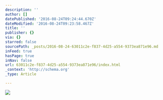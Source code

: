 ```yaml
---
description: ''
author: []
datePublished: '2016-08-24T09:24:44.670Z'
dateModified: '2016-08-24T09:23:58.467Z'
title: ''
publisher: {}
via: {}
starred: false
sourcePath: _posts/2016-08-24-63011c2e-f837-4d25-a554-9373ea871e96.md
inFeed: true
hasPage: true
inNav: false
url: 63011c2e-f837-4d25-a554-9373ea871e96/index.html
_context: 'http://schema.org'
_type: Article

---
```

![](https://the-grid-user-content.s3-us-west-2.amazonaws.com/7162aa37-104d-4394-bc09-6c0b40d40293.jpg)